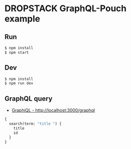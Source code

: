 # DROPSTACK GraphQL-Pouch example

## Run

```bash
$ npm install
$ npm start
```

## Dev

```bash
$ npm install
$ npm run dev
```

## GraphQL query

* [GraphiQL - http://localhost:3000/graphql](http://localhost:3000/graphql)

```graphql
{
  search(term: "title ") {
    title
    id
  }
}
```

